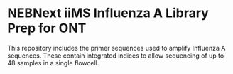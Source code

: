 # NEBNext iiMS Influenza A Library Prep for ONT

This repository includes the primer sequences used to amplify Influenza A sequences. These contain integrated indices to allow sequencing of up to 48 samples in a single flowcell.
